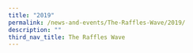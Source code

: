 ```yaml
---
title: "2019"
permalink: /news-and-events/The-Raffles-Wave/2019/
description: ""
third_nav_title: The Raffles Wave
---
```

